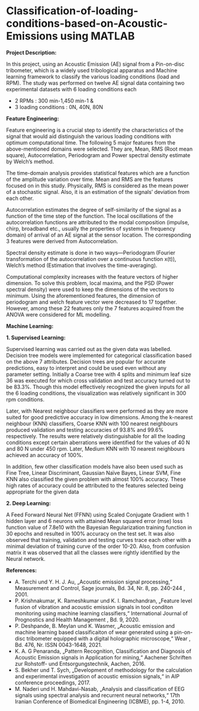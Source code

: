 # Classification-of-loading-conditions-based-on-Acoustic-Emissions using MATLAB

**Project Description:**

In this project, using an Acoustic Emission (AE) signal from a Pin-on-disc tribometer, which is a widely used tribological apparatus and Machine learning framework to classify the various loading conditions (load and RPM).
The study was performed on twelve AE signal data containing two experimental datasets with 6 loading conditions each 
- 2 RPMs : 300 min-1,450 min-1 &
- 3 loading conditions : 0N, 40N, 80N

**Feature Engineering:**

Feature engineering is a crucial step to identify the characteristics of the signal that would aid distinguish the various loading conditions with optimum computational time. The following 5 major features from the above-mentioned domains were selected. They are, Mean, RMS (Root mean square), Autocorrelation, Periodogram and Power spectral density estimate by Welch’s method.

The time-domain analysis provides statistical features which are a function of the amplitude variation over time. Mean and RMS are the features focused on in this study. Physically, RMS is considered as the mean power of a stochastic signal. Also, it is an estimation of the signals’ deviation from each other. 

Autocorrelation estimates the degree of self-similarity of the signal as a function of the time step of the function. The local oscillations of the autocorrelation functions are attributed to the modal composition (impulse, chirp, broadband etc., usually the properties of systems in frequency domain) of arrival of an AE signal at the sensor location. The corresponding 3 features were derived from Autocorrelation. 

Spectral density estimate is done in two ways—Periodogram (Fourier transformation of the autocorrelation over a continuous function x(t)), Welch’s method (Estimation that involves the time-averaging). 

Computational complexity increases with the feature vectors of higher dimension. To solve this problem, local maxima, and the PSD (Power spectral density) were used to keep the dimensions of the vectors to minimum. Using the aforementioned features, the dimension of periodogram and welch feature vector were decreased to 17 together. However, among these 22 features only the 7 features acquired from the ANOVA were considered for ML modelling.

**Machine Learning:**

**1. Supervised Learning:**

Supervised learning was carried out as the given data was labelled. Decision tree models were implemented for categorical classification based on the above 7 attributes. Decision trees are popular for accurate predictions, easy to interpret and could be used even without any parameter setting. Initially a Coarse tree with 4 splits and minimum leaf size 36 was executed for which cross validation and test accuracy turned out to be 83.3%. Though this model effectively recognized the given inputs for all the 6 loading conditions, the visualization was relatively significant in 300 rpm conditions. 

Later, with Nearest neighbour classifiers were performed as they are more suited for good predictive accuracy in low dimensions. Among the k-nearest neighbour (KNN) classifiers, Coarse KNN with 100 nearest neighbours produced validation and testing accuracies of 93.8% and 99.6% respectively. The results were relatively distinguishable for all the loading conditions except certain aberrations were identified for the values of 40 N and 80 N under 450 rpm. Later, Medium KNN with 10 nearest neighbours achieved an accuracy of 100%.

In addition, few other classification models have also been used such as Fine Tree, Linear Discriminant, Gaussian Naïve Bayes, Linear SVM, Fine KNN also classified the given problem with almost 100% accuracy. These high rates of accuracy could be attributed to the features selected being appropriate for the given data

**2. Deep Learning:**

A Feed Forward Neural Net (FFNN) using Scaled Conjugate Gradient with 1 hidden layer and 6 neurons with attained Mean squared error (mse) loss function value of 7.8e10 with the Bayesian Regularization training function in 30 epochs and resulted in 100% accuracy on the test set. It was also observed that training, validation and testing curves trace each other with a minimal deviation of training curve of the order 10-20. Also, from confusion matrix it was observed that all the classes were rightly identified by the Neural network.

**References:**

- A. Terchi und Y. H. J. Au, „Acoustic emission signal processing,“ Measurement and Control, Sage journals, Bd. 34, Nr. 8, pp. 240-244 , 2001.
- P. Krishnakumar, K. Rameshkumar und K. I. Ramchandran, „Feature level fusion of vibration and acoustic emission signals in tool conditon monitoring using machine learning classifiers,“ International Journal of Prognostics and Health Management , Bd. 9, 2020.
- P. Deshpande, B. Meylan und K. Wasmer, „Acoustic emission and machine learning based classificaiton of wear generated using a pin-on-disc tribometer equipped with a digital holographic microscope,“ Wear , Bd. 476, Nr. ISSN 0043-1648, 2021.
- K. A. G Penaranda, „Pattern Recognition, Classification and Diagnosis of Acoustic Emission signals in Application for mining,“ Aachener Schriften zur Rohstoff- und Entsorgungstechnik, Aachen, 2016.
- S. Bekher und T. Sych, „Development of methodology for the calculation and experimental investigation of acoustic emission signals,“ in AIP conference proceedings, 2017.
- M. Naderi und H. Mahdavi-Nasab, „Analysis and classification of EEG signals using spectral analysis and recurrent neural networks,“ 17th Iranian Conference of Biomedical Engineering (ICBME), pp. 1-4, 2010.


